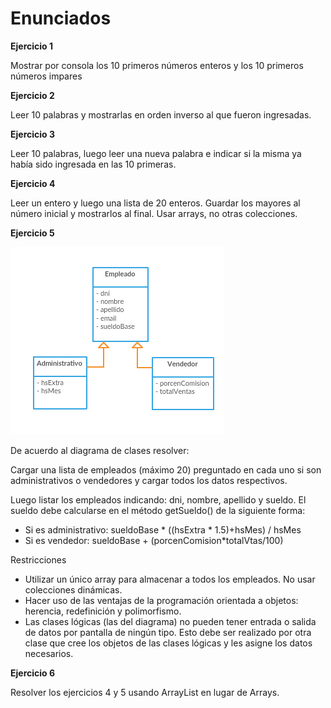 # Enunciados

**Ejercicio 1**

Mostrar por consola los 10 primeros números enteros y los 10 primeros números impares

**Ejercicio 2**

Leer 10 palabras y mostrarlas en orden inverso al que fueron ingresadas.

**Ejercicio 3**

Leer 10 palabras, luego leer una nueva palabra e indicar si la misma ya había sido ingresada en las 10 primeras.

**Ejercicio 4**

Leer un entero y luego una lista de 20 enteros. Guardar los mayores al número inicial y mostrarlos al final. Usar arrays, no otras colecciones.

**Ejercicio 5**

![Diagrama](./img/diagramaClases01.png)

De acuerdo al diagrama de clases resolver:

Cargar una lista de empleados (máximo 20) preguntado en cada uno si son administrativos o vendedores y cargar todos los datos respectivos.

Luego listar los empleados indicando: dni, nombre, apellido y sueldo.
El sueldo debe calcularse en el método getSueldo() de la siguiente forma:
* Si es administrativo: sueldoBase \* ((hsExtra \* 1.5)+hsMes) / hsMes
* Si es vendedor: sueldoBase + (porcenComision\*totalVtas/100)

Restricciones
* Utilizar un único array para almacenar a todos los empleados. No usar colecciones dinámicas.
* Hacer uso de las ventajas de la programación orientada a objetos: herencia, redefinición y polimorfismo.
* Las clases lógicas (las del diagrama) no pueden tener entrada o salida de datos por pantalla de ningún tipo. Esto debe ser realizado por otra clase que cree los objetos de las clases lógicas y les asigne los datos necesarios.

**Ejercicio 6**

Resolver los ejercicios 4 y 5 usando ArrayList en lugar de Arrays.
